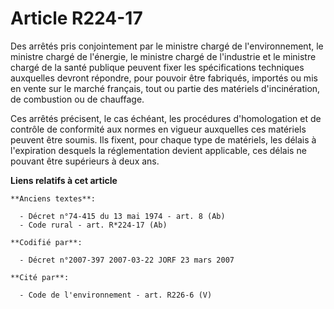 # Article R224-17

Des arrêtés pris conjointement par le ministre chargé de l'environnement, le ministre chargé de l'énergie, le ministre chargé
de l'industrie et le ministre chargé de la santé publique peuvent fixer les spécifications techniques auxquelles devront
répondre, pour pouvoir être fabriqués, importés ou mis en vente sur le marché français, tout ou partie des matériels
d'incinération, de combustion ou de chauffage.

Ces arrêtés précisent, le cas échéant, les procédures d'homologation et de contrôle de conformité aux normes en vigueur
auxquelles ces matériels peuvent être soumis. Ils fixent, pour chaque type de matériels, les délais à l'expiration desquels
la réglementation devient applicable, ces délais ne pouvant être supérieurs à deux ans.

**Liens relatifs à cet article**

	**Anciens textes**:

	  - Décret n°74-415 du 13 mai 1974 - art. 8 (Ab)
	  - Code rural - art. R*224-17 (Ab)

	**Codifié par**:

	  - Décret n°2007-397 2007-03-22 JORF 23 mars 2007

	**Cité par**:

	  - Code de l'environnement - art. R226-6 (V)
